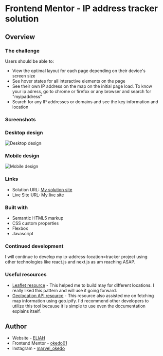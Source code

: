 # Frontend Mentor - IP address tracker solution
## Overview

### The challenge

Users should be able to:

- View the optimal layout for each page depending on their device's screen size
- See hover states for all interactive elements on the page
- See their own IP address on the map on the initial page load. To know your ip adress, go to chrome or firefox or any    browser and search for "myipaddress"
- Search for any IP addresses or domains and see the key information and location

### Screenshots

### Desktop design
![Desktop design](images/ip-address-tracker%20desktop.png)


### Mobile design
![Mobile design](images/ip-address-tracker%20mobile.png)

### Links

- Solution URL: [My solution site](https://github.com/okedo01/ip-address-tracker-project)
- Live Site URL: [My live site](https://github.com/okedo01)

### Built with

- Semantic HTML5 markup
- CSS custom properties
- Flexbox
- Javascript

### Continued development

I will continue to develop my ip-address-location=tracker project using other technologies like react.js and next.js as am reaching ASAP.

### Useful resources

- [Leaflet resource](https://leafletjs.com/examples/mobile/) - This helped me to build may for different locations. I really liked this pattern and will use it going forward.
- [Geolocation API resource](https://geo.ipify.org/docs) - This resource also assisted me on fetching map information using geo.ipify. I'd recommend other developers to utilize this tool because it is simple to use even the documentation explains itself.

## Author

- Website - [ELIAH](https://github.com/okedo01)
- Frontend Mentor - [okedo01](https://www.frontendmentor.io/profile/okedo01)
- Instagram - [marvel_okedo](https://www.instagram.com/marvel_okedo/)
